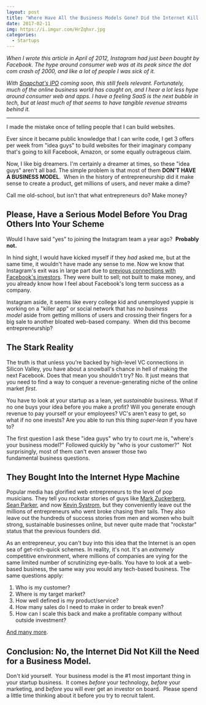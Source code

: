 ```yaml
---
layout: post
title: "Where Have All the Business Models Gone? Did the Internet Kill the Need for One?"
date: 2017-02-11
img: https://i.imgur.com/HrZqhxr.jpg
categories:
  - Startups
---
```

*When I wrote this article in April of 2012, Instagram had just been bought by Facebook. The hype around consumer web was at its peak since the dot com crash of 2000, and like a lot of people I was sick of it.*

*With [Snapchat's IPO](http://www.usatoday.com/story/tech/talkingtech/2017/02/09/snap-ipo-test-its-millennial-users-they-bite/97463950/) coming soon, this still feels relevant. Fortunately, much of the online business world has caught on, and I hear a lot less hype around consumer web and apps. I have a feeling SaaS is the next bubble in tech, but at least much of that seems to have tangible revenue streams behind it.*

-----

I made the mistake once of telling people that I can build websites.

Ever since it became public knowledge that I can write code, I get 3 offers per week from "idea guys" to build websites for their imaginary company that's going to kill Facebook, Amazon, or some equally outrageous claim. 

Now, I like big dreamers. I'm certainly a dreamer at times, so these "idea guys" aren't all bad. The simple problem is that most of them **DON'T HAVE A BUSINESS MODEL**.  When in the history of entrepreneurship did it make sense to create a product, get millions of users, and never make a dime? 

Call me old-school, but isn't that what entrepreneurs do? Make money? 

## Please, Have a Serious Model Before You Drag Others Into Your Scheme

Would I have said "yes" to joining the Instagram team a year ago?  **Probably not.**

In hind sight, I would have kicked myself if they _had_ asked me, but at the same time, it wouldn't have made any sense to me. Now we know that Instagram's exit was in large part due to [previous connections with Facebook's investors](http://www.nytimes.com/2012/04/14/technology/instagram-founders-were-helped-by-bay-area-connections.html?pagewanted=all). They were built to sell; not built to make money, and you already know how I feel about Facebook's long term success as a company.

Instagram aside, it seems like every college kid and unemployed yuppie is working on a "killer app" or social network that has _no business model_ aside from getting millions of users and crossing their fingers for a big sale to another bloated web-based company.  When did this become entrepreneurship?

## The Stark Reality

The truth is that unless you're backed by high-level VC connections in Silicon Valley, you have about a snowball's chance in hell of making the next Facebook. Does that mean you shouldn't try? No. It just means that you need to find a way to conquer a revenue-generating niche of the online market _first_.

You have to look at your startup as a lean, yet _sustainable_ business. What if no one buys your idea before you make a profit? Will you generate enough revenue to pay yourself or your employees? VC's aren't easy to get, so what if no one invests? Are you able to run this thing _super-lean_ if you have to?

The first question I ask these "idea guys" who try to court me is, "where's your business model?" Followed quickly by "who is your customer?"  Not surprisingly, most of them can't even answer those two fundamental business questions. 

## They Bought Into the Internet Hype Machine

Popular media has glorified web entrepreneurs to the level of pop musicians. They tell you rockstar stories of guys like [Mark Zuckerberg](http://en.wikipedia.org/wiki/Mark_Zuckerberg), [Sean Parker](http://en.wikipedia.org/wiki/Sean_Parker), and now [Kevin Systrom](http://en.wikipedia.org/wiki/Kevin_Systrom), but they conveniently leave out the millions of entrepreneurs who went broke chasing their tails. They also leave out the hundreds of success stories from men and women who built strong, sustainable businesses online, but never quite made that "rockstar" status that the previous founders did.

As an entrepreneur, you can't buy into this idea that the Internet is an open sea of get-rich-quick schemes. In reality, it's not. It's an _extremely_ competitive environment, where millions of companies are vying for the same limited number of scrutinizing eye-balls. You have to look at a web-based business, the same way you would any tech-based business. The same questions apply:

1.  Who is my customer?
2.  Where is my target market?
3.  How well defined is my product/service?
4.  How many sales do I need to make in order to break even?
5.  How can I scale this back and make a profitable company without outside investment?

[And many more](http://www.sba.gov/content/20-questions-before-starting-business). 

## Conclusion: No, the Internet Did Not Kill the Need for a Business Model.

Don't kid yourself.  Your business model is the #1 most important thing in your startup business.  It comes _before_ your technology, _before_ your marketing, and _before_ you will ever get an investor on board.  Please spend a little time thinking about it before you try to recruit talent.
